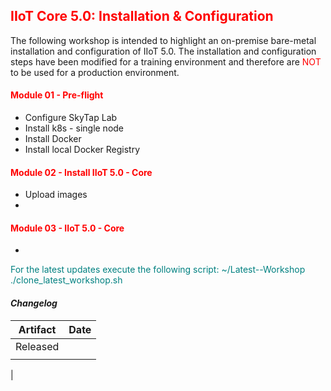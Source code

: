 ## <font color='red'>IIoT Core 5.0: Installation & Configuration</font>
The following workshop is intended to highlight an on-premise bare-metal installation and configuration of IIoT 5.0. The installation and configuration steps have been modified for a training environment and therefore are <font color='red'>NOT</font> to be used for a production environment.

#### <font color='red'>Module 01 - Pre-flight</font>
* Configure SkyTap Lab
* Install k8s - single node
* Install Docker
* Install local Docker Registry


#### <font color='red'>Module 02 - Install IIoT 5.0 - Core</font>
* Upload images
* 

#### <font color='red'>Module 03 - IIoT 5.0 - Core</font>
*



<font color='teal'>For the latest updates execute the following script: ~/Latest--Workshop ./clone_latest_workshop.sh </font>

#### <em> Changelog </em>

| Artifact                   | Date     |  
| ---------------------------| ---------| 
| Released                   |          | 
|                            |          |               
|
 
